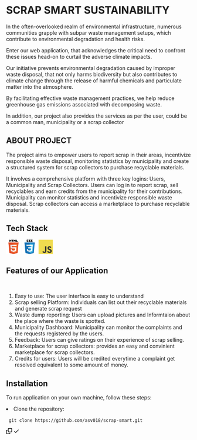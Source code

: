 <h1>SCRAP SMART SUSTAINABILITY</h1>

<p>In the often-overlooked realm of environmental infrastructure, numerous communities grapple with subpar waste management setups, which contribute to environmental degradation and health risks. </p>

<p>Enter our web application, that acknowledges the critical need to confront these issues head-on to curtail the adverse climate impacts.
</p>

<p>Our initiative prevents environmental degradation caused by improper waste disposal, that not only harms biodiversity but also contributes to climate change through the release of harmful chemicals and particulate matter into the atmosphere.</p>
<p>By facilitating effective waste management practices, we help reduce greenhouse gas emissions associated with decomposing waste.</p>

<p>In addition, our project also provides the services as per the user, could be a common man, municipality or a scrap collector</p>

<h2>ABOUT PROJECT</h2>
<p>The project aims to empower users to report scrap in their areas, incentivize responsible waste disposal, monitoring statistics by municipality and create a structured system for scrap collectors to purchase recyclable materials. </p>
<p>It involves a comprehensive platform with three key logins: Users, Municipality and Scrap Collectors. Users can log in to report scrap, sell recyclables and earn credits from the municipality for their contributions. Municipality can monitor statistics and incentivize responsible waste disposal. Scrap collectors can access a marketplace to purchase recyclable materials.</p>

<h2>Tech Stack</h2>
<div style = "display:inline-block">
<img src="https://raw.githubusercontent.com/devicons/devicon/master/icons/html5/html5-original-wordmark.svg" alt="html5" width="40" height="40" style="max-width: 100%;">
<img src="https://raw.githubusercontent.com/devicons/devicon/master/icons/css3/css3-original-wordmark.svg" alt="css3" width="40" height="40" style="max-width: 100%;">
<img src="https://raw.githubusercontent.com/devicons/devicon/master/icons/javascript/javascript-original.svg" alt="javascript" width="40" height="40" style="max-width: 100%;">
</div>

<h2>Features of our Application</h2>
<br>
<ol>
<li>Easy to use: The user interface is easy to understand</li>
<li>Scrap selling Platform: Individuals can list out their recyclable materials and generate scrap request</li>
<li>Waste dump reporting: Users can upload pictures and Informtaion about the place where the waste is spotted.</li>
<li>Municipality Dashboard: Municipality can monitor the complaints and the requests registered by the users.</li>
<li>Feedback: Users can give ratings on their experience of scrap selling. </li>
<li>Marketplace for scrap collectors: provides an easy and convinient marketplace for scrap collectors.</li>
<li>Credits for users: Users will be credited everytime a complaint get resolved equivalent to some amount of money.</li>
</ol>

<h2>Installation</h2>

<p>To run application on your own machine, follow these steps: </p>
 <li>Clone the repository:
<div class="snippet-clipboard-content notranslate position-relative overflow-auto"><pre class="notranslate"><code> git clone https://github.com/asv018/scrap-smart.git 
</code></pre><div class="zeroclipboard-container">
    <clipboard-copy aria-label="Copy" class="ClipboardButton btn btn-invisible js-clipboard-copy m-2 p-0 tooltipped-no-delay d-flex flex-justify-center flex-items-center" data-copy-feedback="Copied!" data-tooltip-direction="w" value="git clone https://github.com/Teamexe/Amber.git" tabindex="0" role="button">
      <svg aria-hidden="true" height="16" viewBox="0 0 16 16" version="1.1" width="16" data-view-component="true" class="octicon octicon-copy js-clipboard-copy-icon">
    <path d="M0 6.75C0 5.784.784 5 1.75 5h1.5a.75.75 0 0 1 0 1.5h-1.5a.25.25 0 0 0-.25.25v7.5c0 .138.112.25.25.25h7.5a.25.25 0 0 0 .25-.25v-1.5a.75.75 0 0 1 1.5 0v1.5A1.75 1.75 0 0 1 9.25 16h-7.5A1.75 1.75 0 0 1 0 14.25Z"></path><path d="M5 1.75C5 .784 5.784 0 6.75 0h7.5C15.216 0 16 .784 16 1.75v7.5A1.75 1.75 0 0 1 14.25 11h-7.5A1.75 1.75 0 0 1 5 9.25Zm1.75-.25a.25.25 0 0 0-.25.25v7.5c0 .138.112.25.25.25h7.5a.25.25 0 0 0 .25-.25v-7.5a.25.25 0 0 0-.25-.25Z"></path>
</svg>
      <svg aria-hidden="true" height="16" viewBox="0 0 16 16" version="1.1" width="16" data-view-component="true" class="octicon octicon-check js-clipboard-check-icon color-fg-success d-none">
    <path d="M13.78 4.22a.75.75 0 0 1 0 1.06l-7.25 7.25a.75.75 0 0 1-1.06 0L2.22 9.28a.751.751 0 0 1 .018-1.042.751.751 0 0 1 1.042-.018L6 10.94l6.72-6.72a.75.75 0 0 1 1.06 0Z"></path>
</svg>
    </clipboard-copy>
  </div></div>
</li>